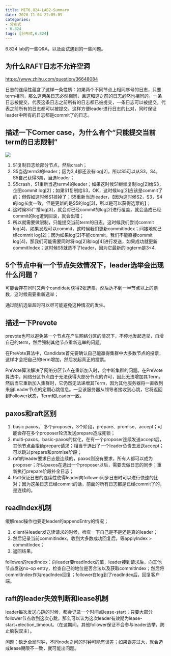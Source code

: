 ```yaml
---
title: MIT6.824-LAB2-Summary
date: 2020-11-04 22:05:09
categories: 
- 分布式
- 6.824
tags: [分布式,6.824]
---
```

6.824 lab的一些Q&A，以及面试遇到的一些问题。
<!---more--->

## 为什么RAFT日志不允许空洞

https://www.zhihu.com/question/36648084


日志的连续性蕴含了这样一条性质：如果两个不同节点上相同序号的日志，只要term相同，那么这两条日志必然相同，且这和这之前的日志必然也相同的。一条日志被提交，代表这条日志之前所有的日志都已被提交，一条日志可以被提交，代表之前所有的日志都可以被提交。这样方便leader进行日志的比对，同时保证leader中所有的日志都是commit了的日志。

## 描述一下Corner case，为什么有个“只能提交当前term的日志限制”

![](https://jaroffertree.oss-cn-hongkong.aliyuncs.com/20210324230612.png)

1. S1复制日志给部分节点，然后crash；
2. S5当选term3的leader；因为3,4都还没有log[2]，所以S5可以从S3，S4，S5自己获得3票，当选leader；
3. S5crash，S1重新当选term4的leader；如果这时候S1继续复制log[2]给S3，企图commit log[2]；如果S1复制给S3，OK，这时候log[2]应该是commit了的；但假如这时候S1挂掉了；S5重新当选leader，【因为这时候S2，S3，S4的log长度一致，但是更新的是S5的log[3]，所以是可以获得选票的】；
4. 这时候S5广播log[3]，就会对已经commit的log[2]进行覆盖，就会造成已经commit的log遭到回滚，就会出错；
5. 所以就需要做限制，只能提交当前term的日志。这时候我们尝试commit log[4]，如果发现可以commit，这时候我们更新commitIndex；间接地就已经commit log[2]；因为如果log[2]不能commit，我们不能直接commit log[4]，那我们可能需要同时将log[2]和log[4]进行发送，如果成功就更新commitIndex；这时候S5就选不了leader，因为它最新的logterm是3<4.


## 5个节点中有一个节点失效情况下，leader选举会出现什么问题？

可能会存在同时又两个candidate获得2张选票，然后达不到一半节点以上的票数，这时候需要重新选举；

通过随机选举超时可以尽可能避免这种情况的发生。

## 描述一下Prevote
prevote也可以避免某一个节点在产生网络分区的情况下，不停地发起选举，自增自己的term，然后强制其他节点重新选举的问题。


在PreVote算法中，Candidate首先要确认自己能赢得集群中大多数节点的投票，这样才会把自己的term增加，然后发起真正的投票。

PreVote算法解决了网络分区节点在重新加入时，会中断集群的问题。在PreVote算法中，网络分区节点由于无法获得大部分节点的许可，因此无法增加其Term。然后当它重新加入集群时，它仍然无法递增其Term，因为其他服务器将一直收到来自Leader节点的定期心跳信息。一旦该服务器从领导者接收到心跳，它将返回到Follower状态，Term和Leader一致。

## paxos和raft区别

1. basic paxos， 多个proposer，3个阶段，prepare、promise、accept；可能会存在多个proposer轮流发送prepare造成死锁；
2. multi-paxos，basic-paxos的优化，在有一个proposer连续发送accept后，其他节点会拒绝prepare请求；相当于选出了一个leader负责去发送accept；可以跳过prepare和promise阶段；
3. raft的leader要求日志是连续的，paxos则没有要求，所有人都可以成为proposer；所以paxos在选出一个proposer以后，需要去做日志的同步；重新执行prepare阶段补全日志；
4. Raft保证日志的连续性使得leader向follower同步日志时可以进行快速的比对；因为这条日志已经commit的话，前面的所有日志都是已经commit了的，是连续的。


## readIndex机制
缓解read操作也要走leader的appendEntry的情况；

1. client往leader发送读请求的时候，检查一下自己是不是还是真的leader；
2. 然后记录当前commitIndex，收到大多数成功回复后，等applyIndex > commitIndex；
3. 返回结果。

follower的readIndex：向leader要readIndex的值，leader接到请求后，向其他节点发送no-op entry，检查自己的地位是否合法以及获取commitIndex；然后将commitIndex作为readIndex回复；follower在log到了readIndex后，回复客户端。

## raft的leader失效判断和lease机制

leader每次发送心跳的时候，都会记录一个时间点lease-start；只要大部分follower节点收到这次心跳，那么可以认为这次leader有效期为lease-start+election_timeout。（在这期间，其他follower保证不会参与leader选举，防止脑裂双主）。

问题：缺乏全局时钟，不同node之间的时钟可能有误差；如果误差过大，就会造成lease期限不一致，就可能出问题。